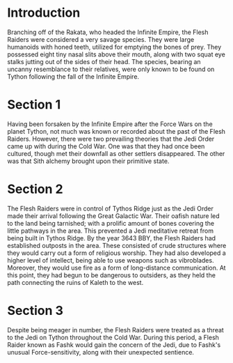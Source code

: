 # Introduction

Branching off of the Rakata, who headed the Infinite Empire, the Flesh Raiders were considered a very savage species.
They were large humanoids with honed teeth, utilized for emptying the bones of prey.
They possessed eight tiny nasal slits above their mouth, along with two squat eye stalks jutting out of the sides of their head.
The species, bearing an uncanny resemblance to their relatives, were only known to be found on Tython following the fall of the Infinite Empire.

# Section 1

Having been forsaken by the Infinite Empire after the Force Wars on the planet Tython, not much was known or recorded about the past of the Flesh Raiders.
However, there were two prevailing theories that the Jedi Order came up with during the Cold War.
One was that they had once been cultured, though met their downfall as other settlers disappeared.
The other was that Sith alchemy brought upon their primitive state.

# Section 2

The Flesh Raiders were in control of Tythos Ridge just as the Jedi Order made their arrival following the Great Galactic War.
Their oafish nature led to the land being tarnished; with a prolific amount of bones covering the little pathways in the area.
This prevented a Jedi meditative retreat from being built in Tythos Ridge.
By the year 3643 BBY, the Flesh Raiders had established outposts in the area.
These consisted of crude structures where they would carry out a form of religious worship.
They had also developed a higher level of intellect, being able to use weapons such as vibroblades.
Moreover, they would use fire as a form of long-distance communication.
At this point, they had begun to be dangerous to outsiders, as they held the path connecting the ruins of Kaleth to the west.

# Section 3

Despite being meager in number, the Flesh Raiders were treated as a threat to the Jedi on Tython throughout the Cold War.
During this period, a Flesh Raider known as Fashk would gain the concern of the Jedi, due to Fashk's unusual Force-sensitivity, along with their unexpected sentience.
